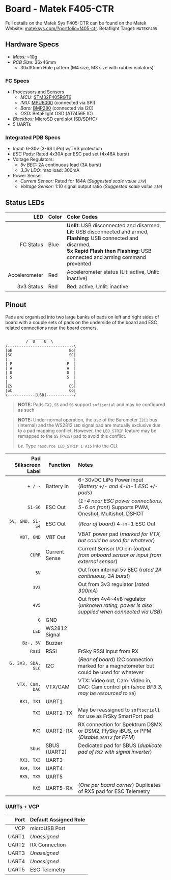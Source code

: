 # Board - Matek F405-CTR

Full details on the Matek Sys F405-CTR can be found on the Matek Website: [mateksys.com/?portfolio=f405-ctr](http://www.mateksys.com/?portfolio=f405-ctr). Betaflight Target: `MATEKF405`

## Hardware Specs

* *Mass:* ~10g
* *PCB Size:* 36x46mm
  * 30x30mm Hole pattern (M4 size, M3 size with rubber isolators)

### FC Specs

* Processors and Sensors
  * *MCU:* [STM32F405RGT6](http://www.st.com/content/ccc/resource/technical/document/datasheet/ef/92/76/6d/bb/c2/4f/f7/DM00037051.pdf/files/DM00037051.pdf/jcr:content/translations/en.DM00037051.pdf)
  * *IMU:* [MPU6000](https://www.invensense.com/wp-content/uploads/2015/02/MPU-6000-Datasheet1.pdf) (connected via SPI)
  * *Baro:* [BMP280](https://ae-bst.resource.bosch.com/media/_tech/media/datasheets/BST-BMP280-DS001-19.pdf) (connected via I2C)
  * *OSD:* BetaFlight OSD (AT7456E IC)
* *Blackbox:* MicroSD card slot (SD/SDHC)
* 5 UARTs

### Integrated PDB Specs

* *Input:* 6-30v (3-6S LiPo) w/TVS protection
* *ESC Pads:* Rated 4x30A per ESC pad set (4x46A burst)
* Voltage Regulators:
  * *5v BEC:* 2A continuous load (3A burst)
  * *3.3v LDO:* max load: 300mA
* Power Sense:
  * *Current Sensor:* Rated for 184A (*Suggested scale value `179`*)
  * *Voltage Sensor:* 1:10 signal output ratio (*Suggested scale value `110`*)

## Status LEDs

|       LED      | Color |                                         Color Codes                                                       |
|---------------:|-------|:----------------------------------------------------------------------------------------------------------|
| FC Status      | Blue  | **Unlit:** USB disconnected and disarmed, <br> **Lit:** USB disconnected and armed, <br> **Flashing:** USB connected and disarmed, <br> **5x Rapid Flash then Flashing:** USB connected and arming command prevented |
| Accelerometer  | Red   | Accelerometer status (Lit: active, Unlit: inactive)                                                       |
| 3v3 Status     | Red   | Red: active, Unlit: inactive                                                                              |

## Pinout

Pads are organised into two large banks of pads on left and right sides of board with a couple sets of pads on the underside of the board and ESC related connections near the board corners.

```
          __________
         /  U    U  \
/-----------------------------\
|oE                         Eo|
|SC                         SC|
|                             |
| P                        P  |
| A                        A  |
| D                        D  |
| S                        S  |
|                             |
|ES                         ES|
|oC                         Co|
\------------[USB]------------/
```

> **NOTE:** Pads `TX2`, `S5` and `S6` support `softserial` and may be configured as such

> **NOTE:** Under normal operation, the use of the Barometer `I2C1` bus (internal) and the WS2812 `LED` signal pad are mutually exclusive due to a pad mapping conflict. However, the `LED_STRIP` feature may be remapped to the `S5` (`PA15`) pad to avoid this conflict.
>
> *I.e.* Type `resource LED_STRIP 1 A15` into the CLI.

| Pad Silkscreen Label |   Function    |                                                 Notes                                          |
|---------------------:|---------------|:-----------------------------------------------------------------------------------------------|
| `+ / -`              | Battery In    | 6-30vDC LiPo Power input (*Battery +/- and 4-in-1 ESC +/- pads*)                               |
| `S1-S6`              | ESC Out       | (*1-4 near ESC power connections, 5-6 on front*) Supports PWM, Oneshot, Multishot, DSHOT       |
| `5V, GND, S1-S4`     | ESC Out       | (*Rear of board*) 4-in-1 ESC Out                                                               |
| `VBT, GND`           | VBT Out       | VBAT power pad (*marked for VTX, but could be used for whatever*)                              |
| `CURR`               | Current Sense | Current Sensor I/O pin (*output from onboard sensor or input from external sensor*)            |
| `5V`                 |               | Out from internal 5v BEC (*rated 2A continuous, 3A burst*)                                     |
| `3V3`                |               | Out from 3v3 regulator (*rated 300mA*)                                                         |
| `4V5`                |               | Out from 4v4~4v8 regulator (*unknown rating, power is also supplied when connected via USB*)   |
| `G`                  | GND           |                                                                                                |
| `LED`                | WS2812 Signal |                                                                                                |
| `Bz-, 5V`            | Buzzer        |                                                                                                |
| `Rssi`               | RSSI          | FrSky RSSI input from RX                                                                       |
| `G, 3V3, SDA, SLC`   | I2C           | (*Rear of board*) I2C connection marked for a magnetometer but could be used for whatever      |
| `VTX, Cam, DAC`      | VTX/CAM       | VTX: Video out, Cam: Video in, DAC: Cam control pin (*since BF3.3, may be resourced to `S6`*)  |
| `RX1, TX1`           | UART1         |                                                                                                |
| `TX2`                | UART2-TX      | May be reassigned to `softserial1` for use as FrSky SmartPort pad                              |
| `RX2`                | UART2-RX      | RX connection for Spektrum DSMX or DSM2, FlySky iBUS, or PPM (*Disable `UART2` for PPM*)       |
| `Sbus`               | SBUS (UART2)  | Dedicated pad for SBUS (*duplicate pad of `RX2` with signal inverter*)                         |
| `RX3, TX3`           | UART3         |                                                                                                |
| `RX4, TX4`           | UART4         |                                                                                                |
| `RX5, TX5`           | UART5         |                                                                                                |
| `RX5`                | UART5-RX      | (*One per board corner*) Duplicates of RX5 pad for ESC Telemetry                               |

### UARTs + VCP

| Port  | Default Assigned Role |
|------:|-----------------------|
| VCP   | microUSB Port         |
| UART1 | *Unassigned*          |
| UART2 | RX Connection         |
| UART3 | *Unassigned*          |
| UART4 | *Unassigned*          |
| UART5 | ESC Telemetry         |
